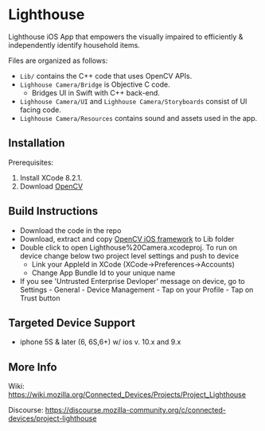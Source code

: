 # Lighthouse

Lighthouse iOS App that empowers the visually impaired to efficiently & independently identify household items.

Files are organized as follows:

- `Lib/` contains the C++ code that uses OpenCV APIs.
- `Lighhouse Camera/Bridge` is Objective C code.
  - Bridges UI in Swift with C++ back-end.
- `Lighhouse Camera/UI` and `Lighhouse Camera/Storyboards` consist of UI facing code.
- `Lighhouse Camera/Resources` contains sound and assets used in the app.

## Installation

Prerequisites:

1. Install XCode 8.2.1.
2. Download [OpenCV](http://opencv.org/downloads.html)


## Build Instructions

- Download the code in the repo
- Download, extract and copy [OpenCV iOS framework](http://opencv.org/downloads.html) to Lib folder
- Double click to open Lighthouse%20Camera.xcodeproj. To run on device change below two project level settings and push to device
  - Link your AppleId in XCode (XCode->Preferences->Accounts) 
  - Change App Bundle Id to your unique name
- If you see 'Untrusted Enterprise Devloper' message on device, go to Settings - General - Device Management - Tap on your Profile - Tap on Trust button

## Targeted Device Support

- iphone 5S & later (6, 6S,6+) w/ ios v. 10.x and 9.x

## More Info
Wiki: https://wiki.mozilla.org/Connected_Devices/Projects/Project_Lighthouse

Discourse: https://discourse.mozilla-community.org/c/connected-devices/project-lighthouse
